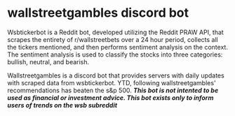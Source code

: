 # wallstreetgambles discord bot

Wsbtickerbot is a Reddit bot, developed utilizing the Reddit PRAW API, that scrapes the entirety of r/wallstreetbets over a 24 hour period, collects all the tickers mentioned, and then performs sentiment analysis on the context. The sentiment analysis is used to classify the stocks into three categories: bullish, neutral, and bearish.

Wallstreetgambles is a discord bot that provides servers with daily updates with scraped data from wsbtickerbot. YTD, following wallstreetgambles' recommendations has beaten the s&p 500. ***This bot is not intented to be used as financial or investment advice. This bot exists only to inform users of trends on the wsb subreddit*** 
